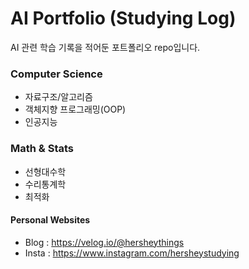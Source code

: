 # AI Portfolio (Studying Log)
AI 관련 학습 기록을 적어둔 포트폴리오 repo입니다.

### Computer Science
* 자료구조/알고리즘
* 객체지향 프로그래밍(OOP)
* 인공지능

### Math & Stats
* 선형대수학
* 수리통계학
* 최적화

#### Personal Websites
* Blog : https://velog.io/@hersheythings
* Insta : https://www.instagram.com/hersheystudying
